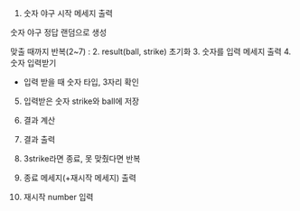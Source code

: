 
1. 숫자 야구 시작 메세지 출력

숫자 야구 정답 랜덤으로 생성

맞출 때까지 반복(2~7) :
2. result(ball, strike) 초기화
3. 숫자를 입력 메세지 출력
4. 숫자 입력받기
- 입력 받을 때 숫자 타입, 3자리 확인
5. 입력받은 숫자 strike와 ball에 저장
6. 결과 계산
7. 결과 출력
8. 3strike라면 종료, 못 맞췄다면 반복

9. 종료 메세지(+재시작 메세지) 출력
10. 재시작 number 입력
